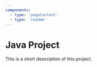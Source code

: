 ```yaml
---
components:
  - type: 'pageContent'
  - type: 'readme'
---
```


# Java Project

This is a short description of this project.